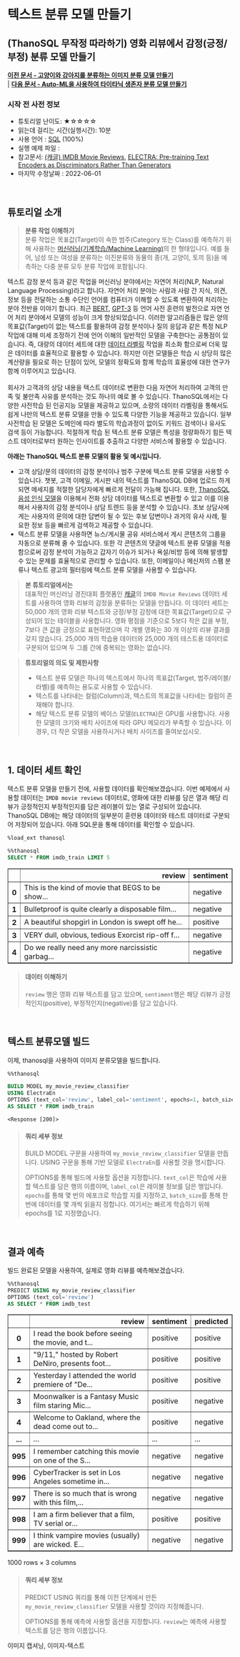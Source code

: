 # 텍스트 분류 모델 만들기

## (ThanoSQL 무작정 따라하기) 영화 리뷰에서 감정(긍정/부정) 분류 모델 만들기

**[이전 문서 - 고양이와 강아지를 분류하는 이미지 분류 모델 만들기](https://github.com/smartmind-team/thanosql-docs/blob/dowon/docs/tutorials/thanosql_ml/image/classification/image_classification_kor_lv1.md)** <br>| **[다음 문서 - Auto-ML을 사용하여 타이타닉 생존자 분류 모델 만들기](https://docs.thanosql.ai/tutorials/thanosql_ml/tabular/classification/automl_classification/)** 

### 시작 전 사전 정보

- 튜토리얼 난이도: ★☆☆☆☆
- 읽는데 걸리는 시간(실행시간): 10분
- 사용 언어 : [SQL](https://ko.wikipedia.org/wiki/SQL) (100%)
- 실행 예제 파일 : 
- 참고문서: [(캐글) IMDB Movie Reviews](https://www.kaggle.com/code/lakshmi25npathi/sentiment-analysis-of-imdb-movie-reviews/data), [ELECTRA: Pre-training Text Encoders as Discriminators Rather Than Generators](https://arxiv.org/abs/2003.10555)
- 마지막 수정날짜 : 2022-06-01

<br>

## 튜토리얼 소개
> __분류 작업 이해하기__ <br>
> 분류 작업은 목표값(Target)이 속한 범주(Category 또는 Class)를 예측하기 위해 사용하는 [머신러닝(기계학습/Machine Learning)](https://ko.wikipedia.org/wiki/%EA%B8%B0%EA%B3%84_%ED%95%99%EC%8A%B5)의 한 형태입니다. 예를 들어, 남성 또는 여성을 분류하는 이진분류와 동물의 종(개, 고양이, 토끼 등)을 예측하는 다중 분류 모두 분류 작업에 포함됩니다.

텍스트 감정 분석 등과 같은 작업을 머신러닝 분야에서는 자연어 처리(NLP, Natural Language Processing)라고 합니다. 자연어 처리 분야는 사람과 사람 간 지식, 의견, 정보 등을 전달하는 소통 수단인 언어를 컴퓨터가 이해할 수 있도록 변환하여 처리하는 분야 전반을 이야기 합니다. 최근 [BERT](https://en.wikipedia.org/wiki/BERT_(language_model)), [GPT-3](https://en.wikipedia.org/wiki/GPT-3) 등 언어 사전 훈련의 발전으로 자연 언어 처리 분야에서 모델의 성능이 크게 향상되었습니다. 이러한 알고리즘들은 많은 양의 목표값(Target)이 없는 텍스트를 활용하여 감정 분석이나 질의 응답과 같은 특정 NLP 작업에 대해 미세 조정하기 전에 언어 이해의 일반적인 모델을 구축한다는 공통점이 있습니다. 즉, 대량의 데이터 세트에 대한 [데이터 라벨링](https://en.wikipedia.org/wiki/Labeled_data) 작업을 최소화 함으로써 더욱 많은 데이터를 효율적으로 활용할 수 있습니다. 하지만 이런 모델들은 학습 시 상당히 많은 계산량을 필요로 하는 단점이 있어, 모델의 정확도와 함께 학습의 효율성에 대한 연구가 함께 이루어지고 있습니다. <br><br>
회사가 고객과의 상담 내용을 텍스트 데이터로 변환한 다음 자연어 처리하여 고객의 만족 및 불만족 사유를 분석하는 것도 하나의 예로 볼 수 있습니다. ThanoSQL에서는 다양한 사전학습 된 인공지능 모델을 제공하고 있으며, 소량의 데이터 라벨링을 통해서도 쉽게 나만의 텍스트 분류 모델을 만들 수 있도록 다양한 기능을 제공하고 있습니다. 일부 사전학습 된 모델은 도메인에 따라 별도의 학습과정이 없이도 키워드 검색이나 유사도 검색 등이 가능합니다. 적절하게 학습 된 텍스트 분류 모델은 특성을 정량화하기 힘든 텍스트 데이터로부터 원하는 인사이트를 추출하고 다양한 서비스에 활용할 수 있습니다.

__아래는 ThanoSQL 텍스트 분류 모델의 활용 및 예시입니다.__
- 고객 상담/문의 데이터의 감정 분석이나 범주 구분에 텍스트 분류 모델을 사용할 수 있습니다. 챗봇, 고객 이메일, 게시판 내의 텍스트를 ThanoSQL DB에 업로드 하게 되면 메세지를 적절한 담당자에게 빠르게 전달이 가능해 집니다. 또한, [ThanoSQL 음성 인식 모델]()을 이용해서 전화 상담 데이터를 텍스트로 변환할 수 있고 이를 이용해서 사용자의 감정 분석이나 상담 트렌드 등을 분석할 수 있습니다. 초보 상담사에게는 사용자의 문의에 대한 답변이 될 수 있는 후보 답변이나 과거의 유사 사례, 필요한 정보 등을 빠르게 검색하고 제공할 수 있습니다. 
- 텍스트 분류 모델을 사용하면 뉴스/게시물 공유 서비스에서 게시 콘텐츠의 그룹을 자동으로 분류해 줄 수 있습니다. 또한 각 콘텐츠의 댓글에 텍스트 분류 모델을 적용 함으로써 감정 분석이 가능하고 갑자기 이슈가 되거나 욕설/비방 등에 의해 발생할 수 있는 문제를 효율적으로 관리할 수 있습니다. 또한, 이메일이나 메신저의 스팸 분류나 텍스트 광고의 필터링에 텍스트 분류 모델을 사용할 수 있습니다. 

> __본 튜토리얼에서는__ <br>
> 대표적인 머신러닝 경진대회 플랫폼인 [캐글](https://www.kaggle.com/)의 `IMDB Movie Reviews` 데이터 세트를 사용하여 영화 리뷰의 감정을 분류하는 모델을 만듭니다. 이 데이터 세트는 50,000 개의 영화 리뷰 텍스트와 긍정/부정 감정에 대한 목표값(Target)으로 구성되어 있는 테이블을 사용합니다. 영화 평점을 기준으로 5보다 작은 값을 부정, 7보다 큰 값을 긍정으로 표현하였으며 각 개별 영화는 30 개 이상의 리뷰 결과를 갖지 않습니다. 25,000 개의 학습용 데이터와 25,000 개의 테스트용 데이터로 구분되어 있으며 두 그룹 간에 중복되는 영화는 없습니다. <br>

> __튜토리얼의 의도 및 제한사항__
> - 텍스트 분류 모델은 하나의 텍스트에서 하나의 목표값(Target, 범주/레이블/라벨)를 예측하는 용도로 사용할 수 있습니다.
> - 텍스트를 나타내는 컬럼(Column)과, 텍스트의 목표값을 나타네는 컬럼이 존재해야 합니다.
> - 해당 텍스트 분류 모델의 베이스 모델(`ELECTRA`)은 GPU를 사용합니다. 사용한 모델의 크기와 배치 사이즈에 따라 GPU 메모리가 부족할 수 있습니다. 이 경우, 더 작은 모델을 사용하시거나 배치 사이즈를 줄여보십시오.
<br>

## 1. 데이터 세트 확인

텍스트 분류 모델을 만들기 전에, 사용할 데이터를 확인해보겠습니다. 이번 예제에서 사용할 데이터는 `IMDB movie reviews` 데이터로, 영화에 대한 리뷰를 담은 열과 해당 리뷰가 긍정적인지 부정적인지를 담은 레이블이 있는 열로 구성되어 있습니다. ThanoSQL DB에는 해당 데이터의 일부분이 훈련용 데이터와 테스트 데이터로 구분되어 저장되어 있습니다. 아래 SQL문을 통해 데이터를 확인할 수 있습니다.

```sql
%load_ext thanosql
```

```sql
%%thanosql
SELECT * FROM imdb_train LIMIT 5
```

<div>
<table border="1" class="dataframe">
  <thead>
    <tr style="text-align: right;">
      <th></th>
      <th>review</th>
      <th>sentiment</th>
    </tr>
  </thead>
  <tbody>
    <tr>
      <th>0</th>
      <td>This is the kind of movie that BEGS to be show...</td>
      <td>negative</td>
    </tr>
    <tr>
      <th>1</th>
      <td>Bulletproof is quite clearly a disposable film...</td>
      <td>negative</td>
    </tr>
    <tr>
      <th>2</th>
      <td>A beautiful shopgirl in London is swept off he...</td>
      <td>positive</td>
    </tr>
    <tr>
      <th>3</th>
      <td>VERY dull, obvious, tedious Exorcist rip-off f...</td>
      <td>negative</td>
    </tr>
    <tr>
      <th>4</th>
      <td>Do we really need any more narcissistic garbag...</td>
      <td>negative</td>
    </tr>
  </tbody>
</table>
</div>

> #### 데이터 이해하기
> 
> `review` 행은 영화 리뷰 텍스트를 담고 있으며, `sentiment`행은 해당 리뷰가 긍정적인지(positive), 부정적인지(negative)를 담고 있습니다.

<br>

## 텍스트 분류모델 빌드

이제, thanosql을 사용하여 이미지 분류모델을 빌드합니다.

```sql
%%thanosql

BUILD MODEL my_movie_review_classifier
USING ElectraEn
OPTIONS (text_col='review', label_col='sentiment', epochs=1, batch_size=4)
AS SELECT * FROM imdb_train
```

    <Response [200]>

> #### 쿼리 세부 정보
> 
> BUILD MODEL 구문을 사용하여 `my_movie_review_classifier` 모델을 만듭니다. USING 구문을 통해 기반 모델로 `ElectraEn`를 사용할 것을 명시합니다.
> 
> OPTIONS를 통해 빌드에 사용할 옵션을 지정합니다. `text_col`은 학습에 사용할 텍스트를 담은 행의 이름이며, `label_col`은 레이블 정보를 담은 행입니다. `epochs`를 통해 몇 번의 에포크로 학습할 지를 지정하고, `batch_size`를 통해 한번에 데이터를 몇 개씩 읽을지 정합니다. 여기서는 빠르게 학습하기 위해 epochs를 1로 지정했습니다.

<br>

## 결과 예측

빌드 완료된 모델을 사용하여, 실제로 영화 리뷰를 예측해보겠습니다.

```sql
%%thanosql
PREDICT USING my_movie_review_classifier
OPTIONS (text_col='review')
AS SELECT * FROM imdb_test
```

<div>
<table border="1" class="dataframe">
  <thead>
    <tr style="text-align: right;">
      <th></th>
      <th>review</th>
      <th>sentiment</th>
      <th>predicted</th>
    </tr>
  </thead>
  <tbody>
    <tr>
      <th>0</th>
      <td>I read the book before seeing the movie, and t...</td>
      <td>positive</td>
      <td>positive</td>
    </tr>
    <tr>
      <th>1</th>
      <td>"9/11," hosted by Robert DeNiro, presents foot...</td>
      <td>positive</td>
      <td>positive</td>
    </tr>
    <tr>
      <th>2</th>
      <td>Yesterday I attended the world premiere of "De...</td>
      <td>positive</td>
      <td>positive</td>
    </tr>
    <tr>
      <th>3</th>
      <td>Moonwalker is a Fantasy Music film staring Mic...</td>
      <td>positive</td>
      <td>negative</td>
    </tr>
    <tr>
      <th>4</th>
      <td>Welcome to Oakland, where the dead come out to...</td>
      <td>positive</td>
      <td>negative</td>
    </tr>
    <tr>
      <th>...</th>
      <td>...</td>
      <td>...</td>
      <td>...</td>
    </tr>
    <tr>
      <th>995</th>
      <td>I remember catching this movie on one of the S...</td>
      <td>negative</td>
      <td>negative</td>
    </tr>
    <tr>
      <th>996</th>
      <td>CyberTracker is set in Los Angeles sometime in...</td>
      <td>negative</td>
      <td>negative</td>
    </tr>
    <tr>
      <th>997</th>
      <td>There is so much that is wrong with this film,...</td>
      <td>negative</td>
      <td>negative</td>
    </tr>
    <tr>
      <th>998</th>
      <td>I am a firm believer that a film, TV serial or...</td>
      <td>positive</td>
      <td>positive</td>
    </tr>
    <tr>
      <th>999</th>
      <td>I think vampire movies (usually) are wicked. E...</td>
      <td>negative</td>
      <td>negative</td>
    </tr>
  </tbody>
</table>
<p>1000 rows × 3 columns</p>
</div>

> #### 쿼리 세부 정보
> 
> PREDICT USING 쿼리를 통해 이전 단계에서 만든 `my_movie_review_classifier` 모델을 사용할 것이라 지정해줍니다.
> 
> OPTIONS를 통해 예측에 사용할 옵션을 지정합니다. `review`는 예측에 사용할 텍스트를 담은 행의 이름입니다.


이미지 캡셔닝, 이미지-텍스트 
